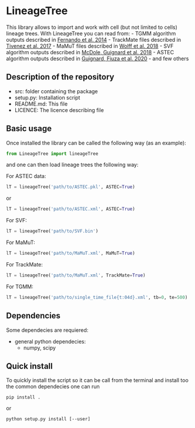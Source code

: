 # LineageTree

This library allows to import and work with cell (but not limited to cells) lineage trees.
With LineageTree you can read from:
	- TGMM algorithm outputs described in [Fernando et al. 2014](https://www.nature.com/articles/nmeth.3036)
	- TrackMate files described in [Tivenez et al. 2017](https://doi.org/10.1016/j.ymeth.2016.09.016)
	- MaMuT files described in [Wolff et al. 2018](https://doi.org/10.7554/eLife.34410)
	- SVF algorithm outputs described in [McDole, Guignard et al. 2018](https://doi.org/10.1016/j.cell.2018.09.031)
	- ASTEC algorithm outputs described in [Guignard, Fiuza et al. 2020](https://doi.org/10.1126/science.aar5663)
	- and few others

## Description of the repository
  - src: folder containing the package
  - setup.py: Installation script
  - README.md: This file
  - LICENCE: The licence describing file

## Basic usage
Once installed the library can be called the following way (as an example):
```python
from LineageTree import lineageTree
```
and one can then load lineage trees the following way:

For ASTEC data:
```python
lT = lineageTree('path/to/ASTEC.pkl', ASTEC=True)
```
or
```python
lT = lineageTree('path/to/ASTEC.xml', ASTEC=True)
```

For SVF:
```python
lT = lineageTree('path/to/SVF.bin')
```

For MaMuT:
```python
lT = lineageTree('path/to/MaMuT.xml', MaMuT=True)
```

For TrackMate:
```python
lT = lineageTree('path/to/MaMuT.xml', TrackMate=True)
```

For TGMM:
```python
lT = lineageTree('path/to/single_time_file{t:04d}.xml', tb=0, te=500)
```

## Dependencies
Some dependecies are requiered:
  - general python dependecies:
    - numpy, scipy
    
## Quick install
To quickly install the script so it can be call from the terminal and install too the common dependecies one can run
```shell
pip install .
```
or
```shell
python setup.py install [--user]
```
